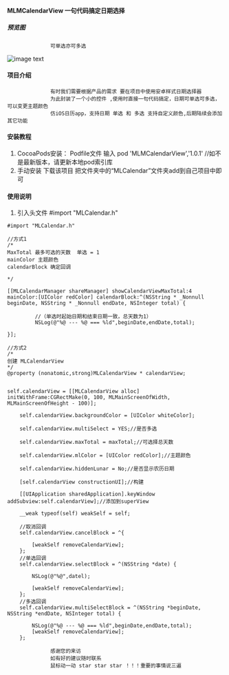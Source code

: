 #### MLMCalendarView 一句代码搞定日期选择 
                  
##### 预览图
                  可单选亦可多选 
![image text](https://github.com/LWKMUMU/MLMCalendarView/blob/master/效果图.jpg)

#### 项目介绍
                  有时我们需要根据产品的需求 要在项目中使用安卓样式日期选择器
                  为此封装了一个小的控件 ,使用时直接一句代码搞定，日期可单选可多选，可以变更主题颜色
                  仿iOS日历app，支持日期 单选 和 多选 支持自定义颜色,后期陆续会添加其它功能
                  

#### 安装教程

1. CocoaPods安装：
         Podfile文件 输入 
         pod 'MLMCalendarView','1.0.1'
         //如不是最新版本，请更新本地pod索引库
2. 手动安装
        下载该项目
        把文件夹中的“MLCalendar”文件夹add到自己项目中即可

#### 使用说明

1.  引入头文件  #import "MLCalendar.h"
``` Object-C
#import "MLCalendar.h"
 
//方式1
/*
MaxTotal 最多可选的天数  单选 = 1
mainColor 主题颜色
calendarBlock 确定回调

*/

[[MLCalendarManager shareManager] showCalendarViewMaxTotal:4 mainColor:[UIColor redColor] calendarBlock:^(NSString * _Nonnull beginDate, NSString * _Nonnull endDate, NSInteger total) {

         //（单选时起始日期和结束日期一致，总天数为1）
         NSLog(@"%@ --- %@ === %ld",beginDate,endDate,total);

}];

//方式2
/*
创建 MLCalendarView
*/
@property (nonatomic,strong)MLCalendarView * calendarView;


self.calendarView = [[MLCalendarView alloc] initWithFrame:CGRectMake(0, 100, MLMainScreenOfWidth,            MLMainScreenOfHeight - 100)];
    
    self.calendarView.backgroundColor = [UIColor whiteColor];
    
    self.calendarView.multiSelect = YES;//是否多选
    
    self.calendarView.maxTotal = maxTotal;//可选择总天数
    
    self.calendarView.mlColor = [UIColor redColor];//主题颜色
    
    self.calendarView.hiddenLunar = No;//是否显示农历日期
    
    [self.calendarView constructionUI];//构建
    
    [[UIApplication sharedApplication].keyWindow addSubview:self.calendarView];//添加到superView
    
    __weak typeof(self) weakSelf = self;
    
    //取消回调
    self.calendarView.cancelBlock = ^{
        
        [weakSelf removeCalendarView];
    };
    //单选回调
    self.calendarView.selectBlock = ^(NSString *date) {
        
        NSLog(@"%@",datel);
        
        [weakSelf removeCalendarView];
    };
    //多选回调
    self.calendarView.multiSelectBlock = ^(NSString *beginDate, NSString *endDate, NSInteger total) {
        
        NSLog(@"%@ --- %@ === %ld",beginDate,endDate,total);
        [weakSelf removeCalendarView];
    };
```
                  感谢您的来访 
                  如有好的建议随时联系
                  鼠标动一动 star star star ！！！重要的事情说三遍 

